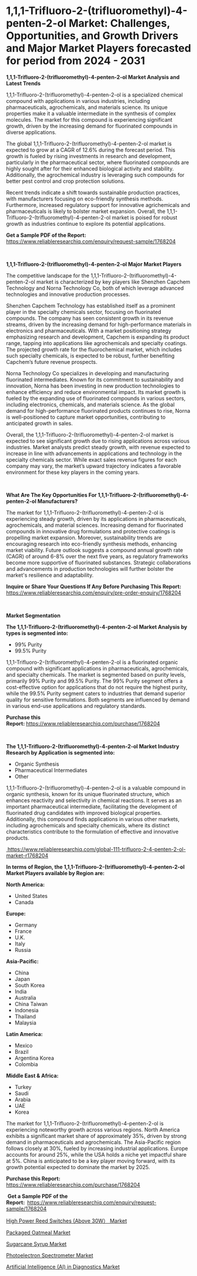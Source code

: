 <p><h1>1,1,1-Trifluoro-2-(trifluoromethyl)-4-penten-2-ol Market: Challenges, Opportunities, and Growth Drivers and Major Market Players forecasted for period from 2024 - 2031</h1></p><p><strong>1,1,1-Trifluoro-2-(trifluoromethyl)-4-penten-2-ol Market Analysis and Latest Trends</strong></p>
<p><p>1,1,1-Trifluoro-2-(trifluoromethyl)-4-penten-2-ol is a specialized chemical compound with applications in various industries, including pharmaceuticals, agrochemicals, and materials science. Its unique properties make it a valuable intermediate in the synthesis of complex molecules. The market for this compound is experiencing significant growth, driven by the increasing demand for fluorinated compounds in diverse applications.</p><p>The global 1,1,1-Trifluoro-2-(trifluoromethyl)-4-penten-2-ol market is expected to grow at a CAGR of 12.6% during the forecast period. This growth is fueled by rising investments in research and development, particularly in the pharmaceutical sector, where fluorinated compounds are highly sought after for their enhanced biological activity and stability. Additionally, the agrochemical industry is leveraging such compounds for better pest control and crop protection solutions.</p><p>Recent trends indicate a shift towards sustainable production practices, with manufacturers focusing on eco-friendly synthesis methods. Furthermore, increased regulatory support for innovative agrichemicals and pharmaceuticals is likely to bolster market expansion. Overall, the 1,1,1-Trifluoro-2-(trifluoromethyl)-4-penten-2-ol market is poised for robust growth as industries continue to explore its potential applications.</p></p>
<p><strong>Get a Sample PDF of the Report:&nbsp;</strong> <a href="https://www.reliableresearchiq.com/enquiry/request-sample/1768204?utm_campaign=1136&utm_medium=2&utm_source=Github&utm_content=ia&utm_term=09102024&utm_id=111-trifluoro-2-trifluoromethyl-4-penten-2-ol">https://www.reliableresearchiq.com/enquiry/request-sample/1768204</a></p>
<p>&nbsp;</p>
<p><strong>1,1,1-Trifluoro-2-(trifluoromethyl)-4-penten-2-ol Major Market Players</strong></p>
<p><p>The competitive landscape for the 1,1,1-Trifluoro-2-(trifluoromethyl)-4-penten-2-ol market is characterized by key players like Shenzhen Capchem Technology and Norna Technology Co, both of which leverage advanced technologies and innovative production processes.</p><p>Shenzhen Capchem Technology has established itself as a prominent player in the specialty chemicals sector, focusing on fluorinated compounds. The company has seen consistent growth in its revenue streams, driven by the increasing demand for high-performance materials in electronics and pharmaceuticals. With a market positioning strategy emphasizing research and development, Capchem is expanding its product range, tapping into applications like agrochemicals and specialty coatings. The projected growth rate for the fluorochemical market, which includes such specialty chemicals, is expected to be robust, further benefiting Capchem’s future revenue prospects.</p><p>Norna Technology Co specializes in developing and manufacturing fluorinated intermediates. Known for its commitment to sustainability and innovation, Norna has been investing in new production technologies to enhance efficiency and reduce environmental impact. Its market growth is fueled by the expanding use of fluorinated compounds in various sectors, including electronics, chemicals, and materials science. As the global demand for high-performance fluorinated products continues to rise, Norna is well-positioned to capture market opportunities, contributing to anticipated growth in sales.</p><p>Overall, the 1,1,1-Trifluoro-2-(trifluoromethyl)-4-penten-2-ol market is expected to see significant growth due to rising applications across various industries. Market analysts predict steady growth, with revenue expected to increase in line with advancements in applications and technology in the specialty chemicals sector. While exact sales revenue figures for each company may vary, the market’s upward trajectory indicates a favorable environment for these key players in the coming years.</p></p>
<p>&nbsp;</p>
<p><strong>What Are The Key Opportunities For 1,1,1-Trifluoro-2-(trifluoromethyl)-4-penten-2-ol Manufacturers?</strong></p>
<p><p>The market for 1,1,1-Trifluoro-2-(trifluoromethyl)-4-penten-2-ol is experiencing steady growth, driven by its applications in pharmaceuticals, agrochemicals, and material sciences. Increasing demand for fluorinated compounds in innovative drug formulations and protective coatings is propelling market expansion. Moreover, sustainability trends are encouraging research into eco-friendly synthesis methods, enhancing market viability. Future outlook suggests a compound annual growth rate (CAGR) of around 6-8% over the next five years, as regulatory frameworks become more supportive of fluorinated substances. Strategic collaborations and advancements in production technologies will further bolster the market's resilience and adaptability.</p></p>
<p><strong>Inquire or Share Your Questions If Any Before Purchasing This Report:</strong> <a href="https://www.reliableresearchiq.com/enquiry/pre-order-enquiry/1768204?utm_campaign=1136&utm_medium=2&utm_source=Github&utm_content=ia&utm_term=09102024&utm_id=111-trifluoro-2-trifluoromethyl-4-penten-2-ol">https://www.reliableresearchiq.com/enquiry/pre-order-enquiry/1768204</a></p>
<p>&nbsp;</p>
<p><strong>Market Segmentation</strong></p>
<p><strong>The 1,1,1-Trifluoro-2-(trifluoromethyl)-4-penten-2-ol Market Analysis by types is segmented into:</strong></p>
<p><ul><li>99% Purity</li><li>99.5% Purity</li></ul></p>
<p><p>1,1,1-Trifluoro-2-(trifluoromethyl)-4-penten-2-ol is a fluorinated organic compound with significant applications in pharmaceuticals, agrochemicals, and specialty chemicals. The market is segmented based on purity levels, primarily 99% Purity and 99.5% Purity. The 99% Purity segment offers a cost-effective option for applications that do not require the highest purity, while the 99.5% Purity segment caters to industries that demand superior quality for sensitive formulations. Both segments are influenced by demand in various end-use applications and regulatory standards.</p></p>
<p><strong>Purchase this Report:&nbsp;</strong><a href="https://www.reliableresearchiq.com/purchase/1768204?utm_campaign=1136&utm_medium=2&utm_source=Github&utm_content=ia&utm_term=09102024&utm_id=111-trifluoro-2-trifluoromethyl-4-penten-2-ol">https://www.reliableresearchiq.com/purchase/1768204</a></p>
<p>&nbsp;</p>
<p><strong>The 1,1,1-Trifluoro-2-(trifluoromethyl)-4-penten-2-ol Market Industry Research by Application is segmented into:</strong></p>
<p><ul><li>Organic Synthesis</li><li>Pharmaceutical Intermediates</li><li>Other</li></ul></p>
<p><p>1,1,1-Trifluoro-2-(trifluoromethyl)-4-penten-2-ol is a valuable compound in organic synthesis, known for its unique fluorinated structure, which enhances reactivity and selectivity in chemical reactions. It serves as an important pharmaceutical intermediate, facilitating the development of fluorinated drug candidates with improved biological properties. Additionally, this compound finds applications in various other markets, including agrochemicals and specialty chemicals, where its distinct characteristics contribute to the formulation of effective and innovative products.</p></p>
<p><a href="https://www.reliableresearchiq.com/global-111-trifluoro-2-4-penten-2-ol-market-r1768204?utm_campaign=1136&utm_medium=2&utm_source=Github&utm_content=ia&utm_term=09102024&utm_id=111-trifluoro-2-trifluoromethyl-4-penten-2-ol">&nbsp;https://www.reliableresearchiq.com/global-111-trifluoro-2-4-penten-2-ol-market-r1768204</a></p>
<p><strong>In terms of Region, the 1,1,1-Trifluoro-2-(trifluoromethyl)-4-penten-2-ol Market Players available by Region are:</strong></p>
<p>
    <p> <strong> North America: </strong>
        <ul>
            <li>United States</li>
            <li>Canada</li>
        </ul>
        </p> 
    <p> <strong> Europe: </strong>
        <ul>
            <li>Germany</li>
            <li>France</li>
            <li>U.K.</li>
            <li>Italy</li>
            <li>Russia</li>
        </ul>
        </p> 
    <p> <strong> Asia-Pacific: </strong>
        <ul>
            <li>China</li>
            <li>Japan</li>
            <li>South Korea</li>
            <li>India</li>
            <li>Australia</li>
            <li>China Taiwan</li>
            <li>Indonesia</li>
            <li>Thailand</li>
            <li>Malaysia</li>
        </ul>
        </p> 
    <p> <strong> Latin America: </strong>
        <ul>
            <li>Mexico</li>
            <li>Brazil</li>
            <li>Argentina Korea</li>
            <li>Colombia</li>
        </ul>
        </p> 
    <p> <strong> Middle East & Africa: </strong>
        <ul>
            <li>Turkey</li>
            <li>Saudi</li>
            <li>Arabia</li>
            <li>UAE</li>
            <li>Korea</li>
        </ul>
    </p>
    </p>
<p><p>The market for 1,1,1-Trifluoro-2-(trifluoromethyl)-4-penten-2-ol is experiencing noteworthy growth across various regions. North America exhibits a significant market share of approximately 35%, driven by strong demand in pharmaceuticals and agrochemicals. The Asia-Pacific region follows closely at 30%, fueled by increasing industrial applications. Europe accounts for around 25%, while the USA holds a niche yet impactful share at 5%. China is anticipated to be a key player moving forward, with its growth potential expected to dominate the market by 2025.</p></p>
<p><strong>Purchase this Report: </strong><a href="https://www.reliableresearchiq.com/purchase/1768204?utm_campaign=1136&utm_medium=2&utm_source=Github&utm_content=ia&utm_term=09102024&utm_id=111-trifluoro-2-trifluoromethyl-4-penten-2-ol">https://www.reliableresearchiq.com/purchase/1768204</a></p>
<p>&nbsp;<strong>Get a Sample PDF of the Report:&nbsp;&nbsp;</strong><a href="https://www.reliableresearchiq.com/enquiry/request-sample/1768204?utm_campaign=1136&utm_medium=2&utm_source=Github&utm_content=ia&utm_term=09102024&utm_id=111-trifluoro-2-trifluoromethyl-4-penten-2-ol">https://www.reliableresearchiq.com/enquiry/request-sample/1768204</a></p>
<p><strong></strong></p>
<p><p><a href="https://github.com/greggdurhan6d03/Market-Research-Report-List-1/blob/main/high-power-reed-switches-above-30w-market.md?utm_campaign=1136&utm_medium=2&utm_source=Github&utm_content=ia&utm_term=09102024&utm_id=111-trifluoro-2-trifluoromethyl-4-penten-2-ol">High Power Reed Switches (Above 30W） Market</a></p><p><a href="https://issuu.com/reportprime-2/docs/packaged-oatmeal-market-size-2030.p_87976aa057bc9b?utm_campaign=1136&utm_medium=2&utm_source=Github&utm_content=ia&utm_term=09102024&utm_id=111-trifluoro-2-trifluoromethyl-4-penten-2-ol">Packaged Oatmeal Market</a></p><p><a href="https://issuu.com/reportprime-2/docs/sugarcane-syrup-market-size-2030.pp_46da9b17d95237?utm_campaign=1136&utm_medium=2&utm_source=Github&utm_content=ia&utm_term=09102024&utm_id=111-trifluoro-2-trifluoromethyl-4-penten-2-ol">Sugarcane Syrup Market</a></p><p><a href="https://www.linkedin.com/pulse/photoelectron-spectrometer-value-chain-analysis-from-raw-f92ge?utm_campaign=1136&utm_medium=2&utm_source=Github&utm_content=ia&utm_term=09102024&utm_id=111-trifluoro-2-trifluoromethyl-4-penten-2-ol">Photoelectron Spectrometer Market</a></p><p><a href="https://github.com/vangoyalg8/Market-Research-Report-List-1/blob/main/artificial-intelligence-ai-in-diagnostics-market.md?utm_campaign=1136&utm_medium=2&utm_source=Github&utm_content=ia&utm_term=09102024&utm_id=111-trifluoro-2-trifluoromethyl-4-penten-2-ol">Artificial Intelligence (AI) in Diagnostics Market</a></p></p>